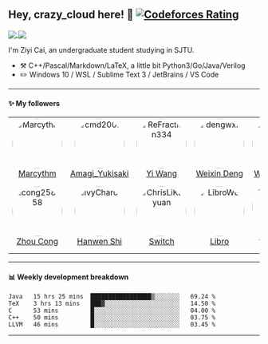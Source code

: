 ## Hey, crazy_cloud here! :wave: [![Codeforces Rating](https://cfrating.ihcr.top/?user=crazy_cloud&style=flat-square)](https://codeforces.com/profile/crazy_cloud)

<a href="https://github.com/anuraghazra/github-readme-stats">
  <img align="center" src="https://github-readme-stats.vercel.app/api?username=acrazyczy&count_private=true&show_icons=true&hide=issues" />
</a>
<a href="https://github.com/anuraghazra/convoychat">
  <img align="center" src="https://github-readme-stats.vercel.app/api/top-langs/?username=acrazyczy&layout=compact&hide=javascript,html,makefile,css&langs_count=10" />
</a>

I'm Ziyi Cai, an undergraduate student studying in SJTU.

-   :hammer_and_pick: C++/Pascal/Markdown/LaTeX, a little bit Python3/Go/Java/Verilog
-   :pencil2: Windows 10 / WSL / Sublime Text 3 / JetBrains / VS Code

---

#### :sparkles: My followers

<!--START_SECTION:top-followers-->
<table>
  <tr>
    <td align="center">
      <a href="https://github.com/Marcythm">
        <img src="https://avatars2.githubusercontent.com/u/36555123" width="auto;" height="100px;" style="border-radius:100%;" overflow="hidden;" alt="Marcythm"/>
      </a>
      <br />
      <a href="https://github.com/Marcythm">Marcythm</a>
    </td>
    <td align="center">
      <a href="https://github.com/cmd2001">
        <img src="https://avatars2.githubusercontent.com/u/25078724" width="auto;" height="100px;" style="border-radius:100%;" overflow="hidden;" alt="cmd2001"/>
      </a>
      <br />
      <a href="https://github.com/cmd2001">Amagi_Yukisaki</a>
    </td>
    <td align="center">
      <a href="https://github.com/ReFraction334">
        <img src="https://avatars2.githubusercontent.com/u/44198739" width="auto;" height="100px;" style="border-radius:100%;" overflow="hidden;" alt="ReFraction334"/>
      </a>
      <br />
      <a href="https://github.com/ReFraction334">Yi Wang</a>
    </td>
    <td align="center">
      <a href="https://github.com/dengwxn">
        <img src="https://avatars2.githubusercontent.com/u/34061772" width="auto;" height="100px;" style="border-radius:100%;" overflow="hidden;" alt="dengwxn"/>
      </a>
      <br />
      <a href="https://github.com/dengwxn">Weixin Deng</a>
    </td>
    <td align="center">
      <a href="https://github.com/ywwywwyww">
        <img src="https://avatars2.githubusercontent.com/u/36836507" width="auto;" height="100px;" style="border-radius:100%;" overflow="hidden;" alt="ywwywwyww"/>
      </a>
      <br />
      <a href="https://github.com/ywwywwyww">Wuwei Yuan</a>
    </td>
    <td align="center">
      <a href="https://github.com/XOR-op">
        <img src="https://avatars2.githubusercontent.com/u/17672363" width="auto;" height="100px;" style="border-radius:100%;" overflow="hidden;" alt="XOR-op"/>
      </a>
      <br />
      <a href="https://github.com/XOR-op">XOR-op</a>
    </td>
    <td align="center">
      <a href="https://github.com/xmhuangzhen">
        <img src="https://avatars2.githubusercontent.com/u/58294401" width="auto;" height="100px;" style="border-radius:100%;" overflow="hidden;" alt="xmhuangzhen"/>
      </a>
      <br />
      <a href="https://github.com/xmhuangzhen">Zhen Huang</a>
    </td>
  </tr>
  <tr>
    <td align="center">
      <a href="https://github.com/cong258258">
        <img src="https://avatars2.githubusercontent.com/u/40522050" width="auto;" height="100px;" style="border-radius:100%;" overflow="hidden;" alt="cong258258"/>
      </a>
      <br />
      <a href="https://github.com/cong258258">Zhou Cong</a>
    </td>
    <td align="center">
      <a href="https://github.com/IvyCharon">
        <img src="https://avatars2.githubusercontent.com/u/57755823" width="auto;" height="100px;" style="border-radius:100%;" overflow="hidden;" alt="IvyCharon"/>
      </a>
      <br />
      <a href="https://github.com/IvyCharon">Hanwen Shi</a>
    </td>
    <td align="center">
      <a href="https://github.com/ChrisLiKaiyuan">
        <img src="https://avatars2.githubusercontent.com/u/36180750" width="auto;" height="100px;" style="border-radius:100%;" overflow="hidden;" alt="ChrisLiKaiyuan"/>
      </a>
      <br />
      <a href="https://github.com/ChrisLiKaiyuan">Switch</a>
    </td>
    <td align="center">
      <a href="https://github.com/LibroWu">
        <img src="https://avatars2.githubusercontent.com/u/73021519" width="auto;" height="100px;" style="border-radius:100%;" overflow="hidden;" alt="LibroWu"/>
      </a>
      <br />
      <a href="https://github.com/LibroWu">Libro</a>
    </td>
    <td align="center">
      <a href="https://github.com/brandon-yan">
        <img src="https://avatars2.githubusercontent.com/u/59162612" width="auto;" height="100px;" style="border-radius:100%;" overflow="hidden;" alt="brandon-yan"/>
      </a>
      <br />
      <a href="https://github.com/brandon-yan">brandon-yan</a>
    </td>
    <td align="center">
      <a href="https://github.com/RebeccaPan">
        <img src="https://avatars2.githubusercontent.com/u/56680456" width="auto;" height="100px;" style="border-radius:100%;" overflow="hidden;" alt="RebeccaPan"/>
      </a>
      <br />
      <a href="https://github.com/RebeccaPan">Xinyi Pan</a>
    </td>
    <td align="center">
      <a href="https://github.com/dzx-dzx">
        <img src="https://avatars2.githubusercontent.com/u/31068367" width="auto;" height="100px;" style="border-radius:100%;" overflow="hidden;" alt="dzx-dzx"/>
      </a>
      <br />
      <a href="https://github.com/dzx-dzx">dzx-dzx</a>
    </td>
  </tr>
</table>
<!--END_SECTION:top-followers-->

---

#### :bar_chart: Weekly development breakdown

<!--START_SECTION:waka-->
```text
Java   15 hrs 25 mins  █████████████████▒░░░░░░░   69.24 % 
TeX    3 hrs 13 mins   ███▓░░░░░░░░░░░░░░░░░░░░░   14.50 % 
C      53 mins         █░░░░░░░░░░░░░░░░░░░░░░░░   04.00 % 
C++    50 mins         █░░░░░░░░░░░░░░░░░░░░░░░░   03.75 % 
LLVM   46 mins         █░░░░░░░░░░░░░░░░░░░░░░░░   03.45 % 
```
<!--END_SECTION:waka-->

---
